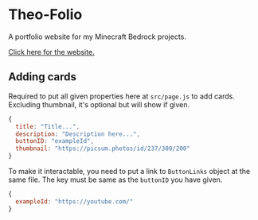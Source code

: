 # Theo-Folio

A portfolio website for my Minecraft Bedrock projects.

[Click here for the website.](https://theoristmc.github.io/theo-folio/)

## Adding cards

Required to put all given properties here at `src/page.js` to add cards. Excluding thumbnail, it's optional but will show if given.

```js
{
  title: "Title...",
  description: "Description here...",
  buttonID: "exampleId",
  thumbnail: "https://picsum.photos/id/237/300/200"
}
```

To make it interactable, you need to put a link to `ButtonLinks` object at the same file. The key must be same as the `buttonID` you have given.

```js
{
  exampleId: "https://youtube.com/"
}
```